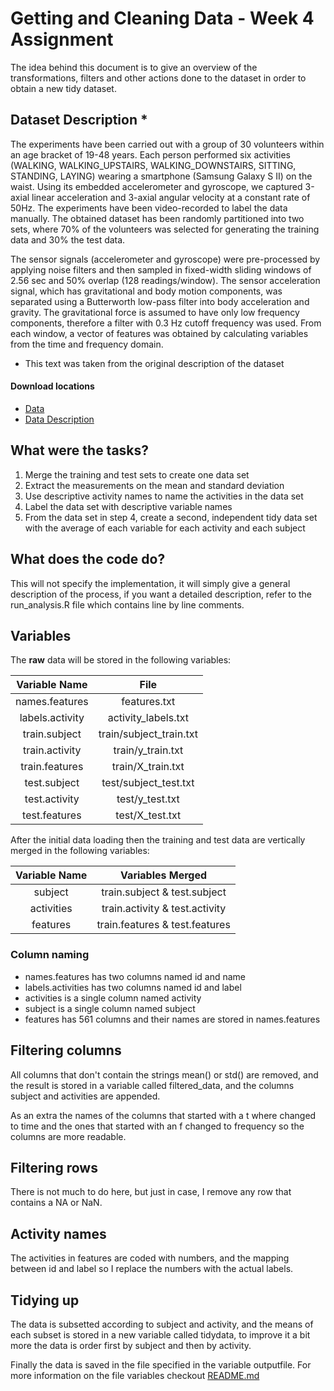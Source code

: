 # Getting and Cleaning Data - Week 4 Assignment

The idea behind this document is to give an overview of the transformations,
filters and other actions done to the dataset in order to obtain a new tidy
dataset.

## Dataset Description *

The experiments have been carried out with a group of 30 volunteers within an age bracket of 19-48 years. Each person performed six activities (WALKING, WALKING_UPSTAIRS, WALKING_DOWNSTAIRS, SITTING, STANDING, LAYING) wearing a smartphone (Samsung Galaxy S II) on the waist. Using its embedded accelerometer and gyroscope, we captured 3-axial linear acceleration and 3-axial angular velocity at a constant rate of 50Hz. The experiments have been video-recorded to label the data manually. The obtained dataset has been randomly partitioned into two sets, where 70% of the volunteers was selected for generating the training data and 30% the test data.

The sensor signals (accelerometer and gyroscope) were pre-processed by applying noise filters and then sampled in fixed-width sliding windows of 2.56 sec and 50% overlap (128 readings/window). The sensor acceleration signal, which has gravitational and body motion components, was separated using a Butterworth low-pass filter into body acceleration and gravity. The gravitational force is assumed to have only low frequency components, therefore a filter with 0.3 Hz cutoff frequency was used. From each window, a vector of features was obtained by calculating variables from the time and frequency domain.

* This text was taken from the original description of the dataset

#### Download locations

* [Data ](https://d396qusza40orc.cloudfront.net/getdata%2Fprojectfiles%2FUCI%20HAR%20Dataset.zip)
* [Data Description ](http://archive.ics.uci.edu/ml/datasets/Human+Activity+Recognition+Using+Smartphones)

## What were the tasks?

1. Merge the training and test sets to create one data set
1. Extract the measurements on the mean and standard deviation
1. Use descriptive activity names to name the activities in the data set
1. Label the data set with descriptive variable names
1. From the data set in step 4, create a second, independent tidy data set with the average of each variable for each activity and each subject

## What does the code do?

This will not specify the implementation, it will simply give a general description of the process, if you want a detailed description, refer to the run_analysis.R file which contains line by line comments.

## Variables
The __raw__ data will be stored in the following variables:

  Variable Name    |          File
:-----------------:|:-----------------------:
names.features     |features.txt
labels.activity    |activity_labels.txt
train.subject      |train/subject_train.txt
train.activity     |train/y_train.txt
train.features     |train/X_train.txt
test.subject       |test/subject_test.txt
test.activity      |test/y_test.txt
test.features      |test/X_test.txt

After the initial data loading then the training and test data are vertically
merged in the following variables:

Variable Name |        Variables Merged
:------------:|:--------------------------------:
subject       |train.subject & test.subject
activities    |train.activity & test.activity
features      |train.features & test.features

### Column naming
* names.features has two columns named id and name
* labels.activities has two columns named id and label
* activities is a single column named activity
* subject is a single column named subject
* features has 561 columns and their names are stored in names.features

## Filtering columns
All columns that don't contain the strings mean() or std() are removed, and
the result is stored in a variable called filtered_data, and the columns
subject and activities are appended.

As an extra the names of the columns that started with a t where changed to
time and the ones that started with an f changed to frequency so the
columns are more readable.

## Filtering rows
There is not much to do here, but just in case, I remove any row that contains a
NA or NaN.

## Activity names
The activities in features are coded with numbers, and the mapping between
id and label so I replace the numbers with the actual labels.

## Tidying up
The data is subsetted according to subject and activity, and the means of each
subset is stored in a new variable called tidydata, to improve it a bit more
the data is order first by subject and then by activity.

Finally the data is saved in the file specified in the variable outputfile.
For more information on the file variables checkout [README.md](README.md)
